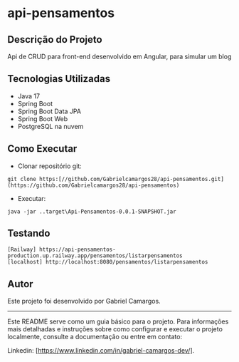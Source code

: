 # api-pensamentos

## Descrição do Projeto
Api de CRUD para front-end desenvolvido em Angular, para simular um blog
## Tecnologias Utilizadas

- Java 17
- Spring Boot
- Spring Boot Data JPA
- Spring Boot Web
- PostgreSQL na nuvem

## Como Executar

- Clonar repositório git:
```
git clone https:[//github.com/Gabrielcamargos28/api-pensamentos.git](https://github.com/Gabrielcamargos28/api-pensamentos)
```

- Executar:
```
java -jar ..target\Api-Pensamentos-0.0.1-SNAPSHOT.jar
```

## Testando

```
[Railway] https://api-pensamentos-production.up.railway.app/pensamentos/listarpensamentos
[localhost] http://localhost:8080/pensamentos/listarpensamentos
```

## Autor

Este projeto foi desenvolvido por Gabriel Camargos.

---

Este README serve como um guia básico para o projeto. Para informações mais detalhadas e instruções sobre como configurar e executar o projeto localmente, consulte a documentação ou entre em contato:

Linkedin: [https://www.linkedin.com/in/gabriel-camargos-dev/].
